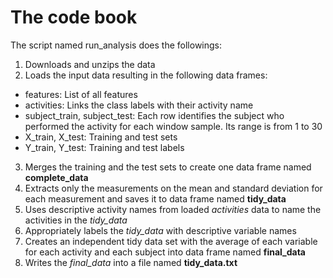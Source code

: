 # The code book

The script named run_analysis does the followings:

1. Downloads and unzips the data
2. Loads the input data resulting in the following data frames:

- features: List of all features
- activities: Links the class labels with their activity name
- subject_train, subject_test: Each row identifies the subject who performed the activity for each window sample. Its range is from 1 to 30
- X_train, X_test: Training and test sets
- Y_train, Y_test: Training and test labels

3. Merges the training and the test sets to create one data frame named **complete_data**
4. Extracts only the measurements on the mean and standard deviation for each measurement and saves it to data frame named **tidy_data**
5. Uses descriptive activity names from loaded *activities* data to name the activities in the *tidy_data* 
6. Appropriately labels the *tidy_data* with descriptive variable names
7. Creates an independent tidy data set with the average of each variable for each activity and each subject into data frame named **final_data**
8. Writes the *final_data* into a file named **tidy_data.txt**
